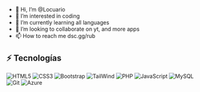 - 👋 Hi, I’m @Locuario
- 👀 I’m interested in coding
- 🌱 I’m currently learning all languages
- 💞️ I’m looking to collaborate on yt, and more apps
- 📫 How to reach me dsc.gg/rub

<!---
Locuario/Locuario is a ✨ special ✨ repository because its `README.md` (this file) appears on your GitHub profile.
You can click the Preview link to take a look at your changes.
--->
## :zap: Tecnologías
![HTML5](https://img.shields.io/badge/HTML5-E34F26?style=for-the-badge&logo=html5&logoColor=white)
![CSS3](https://img.shields.io/badge/CSS3-1572B6?style=for-the-badge&logo=css3&logoColor=white)
![Bootstrap](https://img.shields.io/badge/Bootstrap-563D7C?style=for-the-badge&logo=bootstrap&logoColor=white)
![TailWind](https://img.shields.io/badge/Tailwind_CSS-38B2AC?style=for-the-badge&logo=tailwind-css&logoColor=white)
![PHP](https://img.shields.io/badge/-PHP-484c89?style=484c89?style=for-the-badge&logo=php&logoColor=black)
![JavaScript](https://img.shields.io/badge/JavaScript-F7DF1E?style=for-the-badge&logo=javascript&logoColor=black)
![MySQL](https://img.shields.io/badge/-MySQL-black?style=for-the-badge&logo=mysql&logoColor=006488)
![Git](https://img.shields.io/badge/-Git-181717?style=for-the-badge&logo=git)
![Azure](https://img.shields.io/badge/Azure_Cloud-4285F4?style=for-the-badge&logo=google-cloud&logoColor=white)

